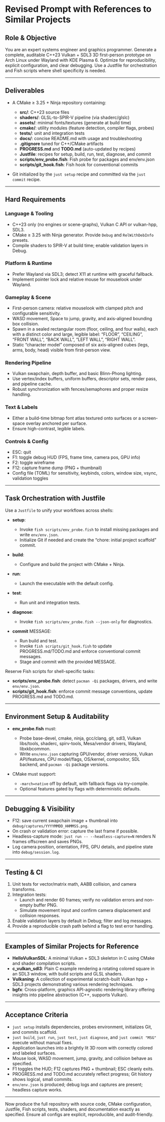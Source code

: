 # Revised Prompt with References to Similar Projects

## Role & Objective

You are an expert systems engineer and graphics programmer. Generate a complete, auditable C++23 Vulkan + SDL3 3D first-person prototype on Arch Linux under Wayland with KDE Plasma 6. Optimize for reproducibility, explicit configuration, and clear debugging. Use a Justfile for orchestration and Fish scripts where shell specificity is needed.

---

## Deliverables

- A CMake ≥ 3.25 + Ninja repository containing:  
  - **src/**: C++23 source files  
  - **shaders/**: GLSL-to-SPIR-V pipeline (via shaderc/glslc)  
  - **assets/**: minimal fonts/textures (generate at build time)  
  - **cmake/**: utility modules (feature detection, compiler flags, probes)  
  - **tests/**: unit and integration tests  
  - **docs/**: concise README.md with usage and troubleshooting  
  - **.gitignore** tuned for C++/CMake artifacts  
  - **PROGRESS.md** and **TODO.md** (auto-updated by recipes)  
  - **Justfile**: recipes for setup, build, run, test, diagnose, and commit  
  - **scripts/env_probe.fish**: Fish probe for packages and env/env.json  
  - **scripts/git_hook.fish**: Fish hook for conventional commits

- Git initialized by the `just setup` recipe and committed via the `just commit` recipe.

---

## Hard Requirements

### Language & Tooling

- C++23 only (no engines or scene-graphs), Vulkan C API or vulkan-hpp, SDL3.  
- CMake ≥ 3.25 with Ninja generator. Provide `Debug` and `RelWithDebInfo` presets.  
- Compile shaders to SPIR-V at build time; enable validation layers in Debug.

### Platform & Runtime

- Prefer Wayland via SDL3; detect X11 at runtime with graceful fallback.  
- Implement pointer lock and relative mouse for mouselook under Wayland.

### Gameplay & Scene

- First-person camera: relative mouselook with clamped pitch and configurable sensitivity.  
- WASD movement, Space to jump, gravity, and axis-aligned bounding box collision.  
- Spawn in a sealed rectangular room (floor, ceiling, and four walls), each with a distinct color and large, legible label: “FLOOR”, “CEILING”, “FRONT WALL”, “BACK WALL”, “LEFT WALL”, “RIGHT WALL”.  
- Static “character model” composed of six axis-aligned cubes (legs, arms, body, head) visible from first-person view.

### Rendering Pipeline

- Vulkan swapchain, depth buffer, and basic Blinn-Phong lighting.  
- Use vertex/index buffers, uniform buffers, descriptor sets, render pass, and pipeline cache.  
- Robust synchronization with fences/semaphores and proper resize handling.

### Text & Labels

- Either a build-time bitmap font atlas textured onto surfaces or a screen-space overlay anchored per surface.  
- Ensure high-contrast, legible labels.

### Controls & Config

- ESC: quit  
- F1: toggle debug HUD (FPS, frame time, camera pos, GPU info)  
- F2: toggle wireframe  
- F12: capture frame dump (PNG + thumbnail)  
- Config file (TOML) for sensitivity, keybinds, colors, window size, vsync, validation toggles

---

## Task Orchestration with Justfile

Use a `Justfile` to unify your workflows across shells:

- **setup**:  
  - Invoke `fish scripts/env_probe.fish` to install missing packages and write `env/env.json`.  
  - Initialize Git if needed and create the “chore: initial project scaffold” commit.  

- **build**:  
  - Configure and build the project with CMake + Ninja.  

- **run**:  
  - Launch the executable with the default config.  

- **test**:  
  - Run unit and integration tests.  

- **diagnose**:  
  - Invoke `fish scripts/env_probe.fish --json-only` for diagnostics.  

- **commit** MESSAGE:  
  - Run build and test.  
  - Invoke `fish scripts/git_hook.fish` to update PROGRESS.md/TODO.md and enforce conventional commit messages.  
  - Stage and commit with the provided MESSAGE.

Reserve Fish scripts for shell-specific tasks:

- **scripts/env_probe.fish**: detect `pacman -Qi` packages, drivers, and write `env/env.json`.  
- **scripts/git_hook.fish**: enforce commit message conventions, update PROGRESS.md and TODO.md.

---

## Environment Setup & Auditability

- **env_probe.fish** must:  
  - Probe base-devel, cmake, ninja, gcc/clang, git, sdl3, Vulkan libs/tools, shaderc, spirv-tools, Mesa/vendor drivers, Wayland, libxkbcommon.  
  - Write `env/env.json` capturing GPU/vendor, driver versions, Vulkan API/features, CPU model/flags, OS/kernel, compositor, SDL backend, and `pacman -Qi` package versions.

- CMake must support:  
  - `-march=native` off by default, with fallback flags via try-compile.  
  - Optional features gated by flags with deterministic defaults.

---

## Debugging & Visibility

- F12: save current swapchain image + thumbnail into `debug/captures/YYYYMMDD_HHMMSS.png`.  
- On crash or validation error: capture the last frame if possible.  
- Headless-capture mode: `just run -- --headless-capture=N` renders N frames offscreen and saves PNGs.  
- Log camera position, orientation, FPS, GPU details, and pipeline state into `debug/session.log`.

---

## Testing & CI

1. Unit tests for vector/matrix math, AABB collision, and camera transforms.  
2. Integration tests:  
   - Launch and render 60 frames; verify no validation errors and non-empty buffer PNG.  
   - Simulate movement input and confirm camera displacement and collision responses.  
3. Enable validation layers by default in Debug; filter and log messages.  
4. Provide a reproducible crash path behind a flag to test error handling.

---

## Examples of Similar Projects for Reference

- **HelloVulkanSDL**: A minimal Vulkan + SDL3 skeleton in C using CMake and shader compilation scripts.  
- **c_vulkan_sdl3**: Plain C example rendering a rotating colored square in an SDL3 window, with build scripts and GLSL shaders.  
- **Vulkaning**: A collection of experimental scratch-built Vulkan hpp + SDL3 projects demonstrating various rendering techniques.  
- **bgfx**: Cross-platform, graphics API-agnostic rendering library offering insights into pipeline abstraction (C++, supports Vulkan).  

---

## Acceptance Criteria

- `just setup` installs dependencies, probes environment, initializes Git, and commits scaffold.  
- `just build`, `just run`, `just test`, `just diagnose`, and `just commit "MSG"` execute without manual fixes.  
- Application launches into a brightly lit 3D room with correctly colored and labeled surfaces.  
- Mouse look, WASD movement, jump, gravity, and collision behave as specified.  
- F1 toggles the HUD; F12 captures PNG + thumbnail; ESC cleanly exits.  
- PROGRESS.md and TODO.md accurately reflect progress; Git history shows logical, small commits.  
- `env/env.json` is produced; debug logs and captures are present; headless capture works.

---

Now produce the full repository with source code, CMake configuration, Justfile, Fish scripts, tests, shaders, and documentation exactly as specified. Ensure all configs are explicit, reproducible, and audit-friendly.